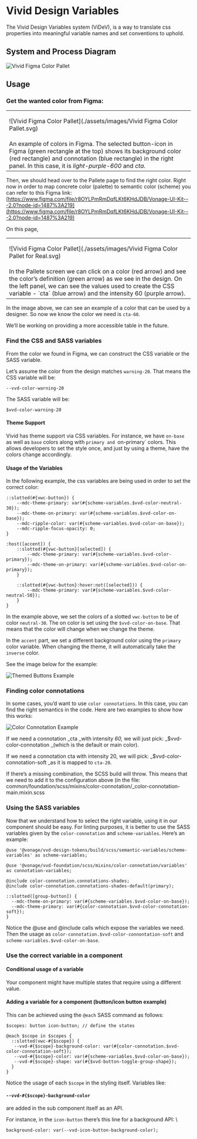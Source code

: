 # Vivid Design Variables

The Vivid Design Variables system (ViDeV), is a way to translate css properties into meaningful variable names and set conventions to uphold.


## System and Process Diagram


![Vivid Figma Color Pallet](./assets/images/Vivid%20Design%20Variables%20System%20Diagram.svg)


## 


## Usage


### Get the wanted color from Figma: 



<table>
  <tr>
   <td>

![Vivid Figma Color Pallet](./assets/images/Vivid Figma Color Pallet.svg)
   </td>
  </tr>
  <tr>
   <td>An example of colors in Figma. The selected button-icon in Figma (green rectangle at the top) shows its background color (red rectangle) and connotation (blue rectangle) in the right panel. In this case, it is <em>light-purple-600 </em>and <em>cta</em>.
   </td>
  </tr>
</table>


Then, we should head over to the Pallete page to find the right color. Right now in order to map concrete color (palette) to semantic color (scheme) you can refer to this Figma link: [https://www.figma.com/file/r8OYLPmRmDqfLKt6KHdJDB/Vonage-UI-Kit---2.0?node-id=1487%3A219](https://www.figma.com/file/r8OYLPmRmDqfLKt6KHdJDB/Vonage-UI-Kit---2.0?node-id=1487%3A219)

On this page,


<table>
  <tr>
   <td>

![Vivid Figma Color Pallet](./assets/images/Vivid Figma Color Pallet for Real.svg)

   </td>
  </tr>
  <tr>
   <td>In the Pallete screen we can click on a color (red arrow) and see the color’s definition (green arrow) as we see in the design. On the left panel, we can see the values used to create the CSS variable - `cta` (blue arrow) and the intensity 60 (purple arrow).
   </td>
  </tr>
</table>


In the image above, we can see an example of a color that can be used by a designer.  So now we know the color we need is `cta-60`.

We’ll be working on providing a more accessible table in the future.


### Find the CSS and SASS variables

From the color we found in Figma, we can construct the CSS variable or the SASS variable.

Let’s assume the color from the design matches `warning-20`. That means the CSS variable will be:


```
--vvd-color-warning-20
```


The SASS variable will be:


```
$vvd-color-warning-20
```



#### Theme Support

Vivid has theme support via CSS variables.  For instance, we have `on-base` as well as `base` colors along with `primary and `on-primary` colors.  This allows developers to set the style once, and just by using a theme, have the colors change accordingly.


#### Usage of the Variables

In the following example, the css variables are being used in order to set the correct color:


```
::slotted(#{vwc-button}) {
	--mdc-theme-primary: var(#{scheme-variables.$vvd-color-neutral-30});
	--mdc-theme-on-primary: var(#{scheme-variables.$vvd-color-on-base});
	--mdc-ripple-color: var(#{scheme-variables.$vvd-color-on-base});
	--mdc-ripple-focus-opacity: 0;
}

:host([accent]) {
	::slotted(#{vwc-button}[selected]) {
		--mdc-theme-primary: var(#{scheme-variables.$vvd-color-primary});
		--mdc-theme-on-primary: var(#{scheme-variables.$vvd-color-on-primary});
	}

	::slotted(#{vwc-button}:hover:not([selected])) {
		--mdc-theme-primary: var(#{scheme-variables.$vvd-color-neutral-50});
	}
}
```


In the example above, we set the colors of a slotted  `vwc-button` to be of color `neutral-30`.  The on color is set using the `$vvd-color-on-base`.  That means that the color will change when we change the theme.

In the `accent` part, we set a different background color using the `primary` color variable. When changing the theme, it will automatically take the `inverse` color.

See the image below for the example:

![Themed Buttons Example](./assets/images/Themed%20buttons%20example.svg)


### Finding color connotations

In some cases, you’d want to use `color connotations`. In this case, you can find the right semantics in the code. Here are two examples to show how this works:

![Color Connotation Example](./assets/images/Color%20connotation%20code.svg)

If we need a connotation _cta _with intensity _60,_ we will just pick: _$vvd-color-connotation _(which is the default or main color).

If we need a connotation cta with intensity 20, we will pick: _$vvd-color-connotation-soft _as it is mapped to `cta-20`.

If there’s a missing combination, the SCSS build will throw. This means that we need to add it to the configuration above (in the file: common/foundation/scss/mixins/color-connotation/_color-connotation-main.mixin.scss


### Using the SASS variables

Now that we understand how to select the right variable, using it in our component should be easy. For linting purposes, it is better to use the SASS variables given by the `color-connotation` and `scheme-variables`. Here’s an example:


```
@use '@vonage/vvd-design-tokens/build/scss/semantic-variables/scheme-variables' as scheme-variables;

@use '@vonage/vvd-foundation/scss/mixins/color-connotation/variables' as connotation-variables;

@include color-connotation.connotations-shades;
@include color-connotation.connotations-shades-default(primary);

::slotted([group-button]) {
  --mdc-theme-on-primary: var(#{scheme-variables.$vvd-color-on-base});
  --mdc-theme-primary: var(#{color-connotation.$vvd-color-connotation-soft});
}

```


Notice the @use and @include calls which expose the variables we need. Then the usage as `color-connotation.$vvd-color-connontation-soft` and `scheme-variables.$vvd-color-on-base`.


### Use the correct variable in a component


#### Conditional usage of a variable

Your component might have multiple states that require using a different value.


#### Adding a variable for a component (button/icon button example)

This can be achieved using the `@each` SASS command as follows:


```
$scopes: button icon-button; // define the states

@each $scope in $scopes {
  ::slotted(vwc-#{$scope}) {
   --vvd-#{$scope}-background-color: var(#{color-connotation.$vvd-color-connotation-soft});
   --vvd-#{$scope}-color: var(#{scheme-variables.$vvd-color-on-base});
   --vvd-#{$scope}-shape: var(#{$vvd-button-toggle-group-shape});
  }
}

```


Notice the usage of each `$scope` in the styling itself. Variables like:


####  `--vvd-#{$scope}-background-color`

are added in the sub component itself as an API.

For instance, in the `icon-button` there’s this line for a background API: \



```
background-color: var(--vvd-icon-button-background-color);
```
